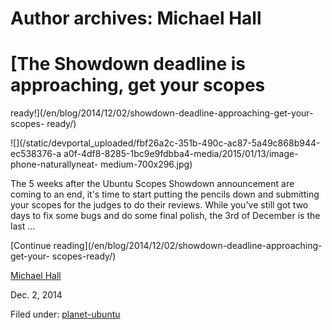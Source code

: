 





# Author archives: Michael Hall





#  [The Showdown deadline is approaching, get your scopes
ready!](/en/blog/2014/12/02/showdown-deadline-approaching-get-your-scopes-
ready/)

![](/static/devportal_uploaded/fbf26a2c-351b-490c-ac87-5a49c868b944-ec538376-a
a0f-4df8-8285-1bc9e9fdbba4-media/2015/01/13/image-phone-naturallyneat-
medium-700x296.jpg)

The 5 weeks after the Ubuntu Scopes Showdown announcement are coming to an
end, it's time to start putting the pencils down and submitting your scopes
for the judges to do their reviews. While you've still got two days to fix
some bugs and do some final polish, the 3rd of December is the last ...

[Continue reading](/en/blog/2014/12/02/showdown-deadline-approaching-get-your-
scopes-ready/)

[Michael Hall](/en/blog/authors/mhall119/)

Dec. 2, 2014

Filed under: [planet-ubuntu](/en/blog/tags/planet-ubuntu/)





